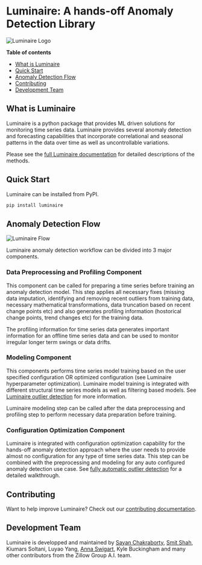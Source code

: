 # Luminaire: A hands-off Anomaly Detection Library

![Luminaire Logo](https://github.com/zillow/luminaire/blob/docs/documentation_update/luminaire_logo.svg)

**Table of contents**

- [What is Luminaire](#what-is-luminaire)
- [Quick Start](#quick-start)
- [Anomaly Detection Flow](#anomaly-detection-flow)
- [Contributing](#contributing)
- [Development Team](#development-team)


## What is Luminaire

Luminaire is a python package that provides ML driven solutions for monitoring time series data. Luminaire provides 
several anomaly detection and forecasting capabilities that incorporate correlational and seasonal 
patterns in the data over time as well as uncontrollable variations.

Please see the [full Luminaire documentation](https://github.com/zillow/luminaire/blob/docs/_build/html/Introduction.html) 
for detailed descriptions of the methods.

## Quick Start

Luminaire can be installed from PyPI.

```bash
pip install luminaire
```

## Anomaly Detection Flow
![Luminaire Flow](https://github.com/zillow/luminaire/blob/docs/documentation_update/luminaire_flow.gif)

Luminaire anomaly detection workflow can be divided into 3 major components.

### Data Preprocessing and Profiling Component

This component can be called for preparing a time series before training an anomaly detection model. This step applies
all necessary fixes (missing data imputation, identifying and removing recent outliers from training data, necessary
mathematical transformations, data truncation based on recent change points etc) and also generates profiling 
information (hostorical change points, trend changes etc) for the training data. 

The profiling information for time series data generates important information for an offline time series data and
can be used to monitor irregular longer term swings or data drifts.

### Modeling Component

This components performs time series model training based on the user specified configuration OR optimized configuration 
(see Luminaire hyperparameter optimization). Luminaire model training is integrated with different structural time series
models as well as filtering based models. See [Luminaire outlier detection](https://github.com/zillow/luminaire/blob/docs/_build/html/basic_usage_tutorial/outlier_batch.html)
for more information.
 
Luminaire modeling step can be called after the data preprocessing and profiling step to perform necessary data preparation before training.
 
### Configuration Optimization Component
 
Luminaire is integrated with configuration optimization capability for the hands-off anomaly detection approach where
the user needs to provide almost no configuration for any type of time series data. This step can be combined with
the preprocessing and modeling for any auto configured anomaly detection use case. See [fully automatic outlier detection](https://github.com/zillow/luminaire/blob/docs/_build/html/basic_usage_tutorial/optimization.html#fully-automatic-outlier-detection)
for a detailed walkthrough. 

## Contributing

Want to help improve Luminaire? Check out our [contributing documentation](CONTRIBUTING.rst).


## Development Team

Luminaire is developped and maintained by [Sayan Chakraborty](https://github.com/sayanchk), [Smit Shah](https://github.com/shahsmit14), 
Kiumars Soltani, Luyao Yang, [Anna Swigart](https://github.com/annaswigart), Kyle Buckingham and many other contributors
from the Zillow Group A.I. team.
